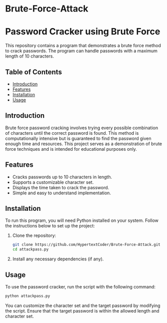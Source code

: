 # Brute-Force-Attack
# Password Cracker using Brute Force

This repository contains a program that demonstrates a brute force method to crack passwords. The program can handle passwords with a maximum length of 10 characters. 

## Table of Contents

- [Introduction](#introduction)
- [Features](#features)
- [Installation](#installation)
- [Usage](#usage)

## Introduction

Brute force password cracking involves trying every possible combination of characters until the correct password is found. This method is computationally intensive but is guaranteed to find the password given enough time and resources. This project serves as a demonstration of brute force techniques and is intended for educational purposes only.

## Features

- Cracks passwords up to 10 characters in length.
- Supports a customizable character set.
- Displays the time taken to crack the password.
- Simple and easy to understand implementation.

## Installation

To run this program, you will need Python installed on your system. Follow the instructions below to set up the project:

1. Clone the repository:
   ```sh
   git clone https://github.com/HypertextCoder/Brute-Force-Attack.git
   cd attackpass.py
   ```

2. Install any necessary dependencies (if any).

## Usage

To use the password cracker, run the script with the following command:
```sh
python attackpass.py
```

You can customize the character set and the target password by modifying the script. Ensure that the target password is within the allowed length and character set.

